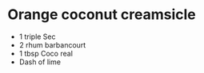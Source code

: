 Orange coconut creamsicle
=========================



- 1 triple Sec
- 2 rhum barbancourt
- 1 tbsp Coco real
- Dash of lime